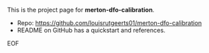 This is the project page for **merton-dfo-calibration**.

- Repo: <https://github.com/louisrutgeerts01/merton-dfo-calibration>
- README on GitHub has a quickstart and references.

<script type="text/javascript" async
  src="https://cdnjs.cloudflare.com/ajax/libs/mathjax/2.7.7/MathJax.js?config=TeX-MML-AM_CHTML">
</script>
EOF